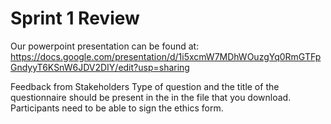 # Sprint 1 Review

Our powerpoint presentation can be found at:
https://docs.google.com/presentation/d/1i5xcmW7MDhWOuzgYq0RmGTFpGndyyT6KSnW6JDV2DIY/edit?usp=sharing


Feedback from Stakeholders
Type of question and the title of the questionnaire should be present in the in the file that you download.
Participants need to be able to sign the ethics form.
